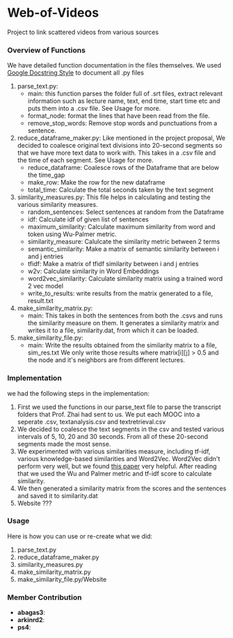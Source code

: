 # Web-of-Videos
Project to link scattered videos from various sources


### Overview of Functions
We have detailed function documentation in the files themselves. We used [Google Docstring Style](http://sphinxcontrib-napoleon.readthedocs.io/en/latest/example_google.html) to document all .py files
1. parse_text.py: 
    * main: this function parses the folder full of .srt files, extract relevant information such as lecture name, text, end time, start time etc and puts them into a .csv file. See Usage for more. 
    * format_node: format the lines that have been read from the file.
    * remove_stop_words: Remove stop words and punctuations from a sentence.
2. reduce_dataframe_maker.py: 
    Like mentioned in the project proposal, We decided to coalesce original text divisions into 20-second segments so that we have more text data to work with. This takes in a .csv file and the time of each segment. See Usage for more.
    * reduce_dataframe: Coalesce rows of the Dataframe that are below the time_gap
    * make_row: Make the row for the new dataframe
    * total_time: Calculate the total seconds taken by the text segment
3. similarity_measures.py:
    This file helps in calculating and testing the various similarity measures.
    * random_sentences: Select sentences at random from the Dataframe
    * idf: Calculate idf of given list of sentences
    * maximum_similarity: Calculate maximum similarity from word and token using Wu-Palmer metric.
    * similarity_measure: Calulcate the similarity metric between 2 terms
    * semantic_similarity: Make a matrix of semantic similarity between i and j entries
    * tfidf: Make a matrix of tfidf similarity between i and j entries 
    * w2v: Calculate similarity in Word Embeddings
    * word2vec_similarity: Calculate similarity matrix using a trained word 2 vec model
    * write_to_results: write results from the matrix generated to a file, result.txt
4. make_similarity_matrix.py:
    * main: This takes in both the sentences from both the .csvs and runs the similarity measure on them. It generates a similarity matrix and writes it to a file, similarity.dat, from which it can be loaded.
5. make_similarity_file.py:
    * main: Write the results obtained from the similarity matrix to a file, sim_res.txt We only write those results where matrix[i][j] > 0.5 and the node and it's neighbors are from different lectures.
    
### Implementation
we had the following steps in the implementation:
1. First we used the functions in our parse_text file to parse the transcript folders that Prof. Zhai had sent to us. We put each MOOC into a seperate .csv, textanalysis.csv and textretrieval.csv
2. We decided to coalesce the text segments in the csv and tested various intervals of 5, 10, 20 and 30 seconds. From all of these 20-second segments made the most sense.
3. We experimented with various similarities measure, including tf-idf, various knowledge-based similarities and Word2Vec. Word2Vec didn't perform very well, but we found [this paper](https://pdfs.semanticscholar.org/1374/617e135eaa772e52c9a2e8253f49483676d6.pdf) very helpful. After reading that we used the Wu and Palmer metric and tf-idf score to calculate similarity. 
4. We then generated a similarity matrix from the scores and the sentences and saved it to similarity.dat 
5. Website ???
### Usage
Here is how you can use or re-create what we did:
1. parse_text.py
2. reduce_dataframe_maker.py
3. similarity_measures.py
4. make_similarity_matrix.py
5. make_similarity_file.py/Website
### Member Contribution
* **abagas3**: 
* **arkinrd2**:
* **ps4**: